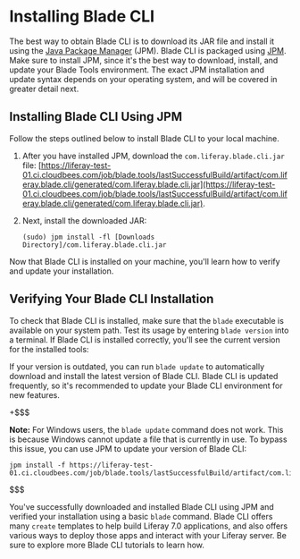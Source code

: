# Installing Blade CLI

The best way to obtain Blade CLI is to download its JAR file and install it
using the [Java Package Manager](http://jpm4j.org) (JPM). Blade CLI is
packaged using [JPM](http://jpm4j.org/#!/md/install). Make sure to install JPM,
since it's the best way to download, install, and update your Blade Tools
environment. The exact JPM installation and update syntax depends on your
operating system, and will be covered in greater detail next.

## Installing Blade CLI Using JPM

Follow the steps outlined below to install Blade CLI to your local machine.

1.  After you have installed JPM, download the `com.liferay.blade.cli.jar` file:
    [https://liferay-test-01.ci.cloudbees.com/job/blade.tools/lastSuccessfulBuild/artifact/com.liferay.blade.cli/generated/com.liferay.blade.cli.jar](https://liferay-test-01.ci.cloudbees.com/job/blade.tools/lastSuccessfulBuild/artifact/com.liferay.blade.cli/generated/com.liferay.blade.cli.jar).

2.  Next, install the downloaded JAR:

        (sudo) jpm install -fl [Downloads Directory]/com.liferay.blade.cli.jar

Now that Blade CLI is installed on your machine, you'll learn how to verify and
update your installation.

## Verifying Your Blade CLI Installation

To check that Blade CLI is installed, make sure that the `blade` executable is
available on your system path. Test its usage by entering `blade version` into a
terminal. If Blade CLI is installed correctly, you'll see the current version
for the installed tools:

If your version is outdated, you can run `blade update` to automatically
download and install the latest version of Blade CLI. Blade CLI is updated
frequently, so it's recommended to update your Blade CLI environment for new
features.

+$$$

**Note:** For Windows users, the `blade update` command does not work. This is
because Windows cannot update a file that is currently in use. To bypass this
issue, you can use JPM to update your version of Blade CLI:

    jpm install -f https://liferay-test-01.ci.cloudbees.com/job/blade.tools/lastSuccessfulBuild/artifact/com.liferay.blade.cli/generated/com.liferay.blade.cli.jar

$$$

You've successfully downloaded and installed Blade CLI using JPM and verified
your installation using a basic `blade` command. Blade CLI offers many `create`
templates to help build Liferay 7.0 applications, and also offers various ways
to deploy those apps and interact with your Liferay server. Be sure to explore
more Blade CLI tutorials to learn how.
